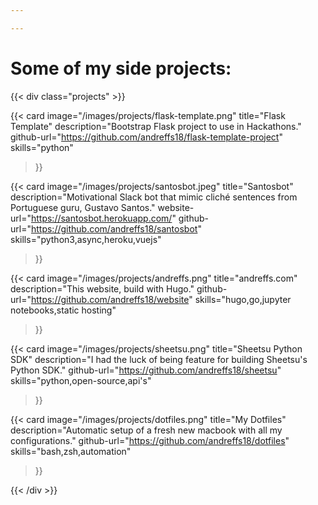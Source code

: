 ```yaml
---

---
```


# Some of my side projects:

{{< div class="projects" >}}

{{< card 
    image="/images/projects/flask-template.png" 
    title="Flask Template" 
    description="Bootstrap Flask project to use in Hackathons." 
    github-url="https://github.com/andreffs18/flask-template-project"
    skills="python"
>}}

{{< card 
    image="/images/projects/santosbot.jpeg" 
    title="Santosbot" 
    description="Motivational Slack bot that mimic cliché sentences from Portuguese guru, Gustavo Santos." 
    website-url="https://santosbot.herokuapp.com/" 
    github-url="https://github.com/andreffs18/santosbot" 
    skills="python3,async,heroku,vuejs"
>}}

{{< card 
    image="/images/projects/andreffs.png" 
    title="andreffs.com" 
    description="This website, build with Hugo." 
    github-url="https://github.com/andreffs18/website" 
    skills="hugo,go,jupyter notebooks,static hosting"
>}}

{{< card 
    image="/images/projects/sheetsu.png" 
    title="Sheetsu Python SDK" 
    description="I had the luck of being feature for building Sheetsu's Python SDK." 
    github-url="https://github.com/andreffs18/sheetsu" 
    skills="python,open-source,api's"
>}}

{{< card 
    image="/images/projects/dotfiles.png" 
    title="My Dotfiles" 
    description="Automatic setup of a fresh new macbook with all my configurations." 
    github-url="https://github.com/andreffs18/dotfiles"
    skills="bash,zsh,automation"
>}}

{{< /div >}}

